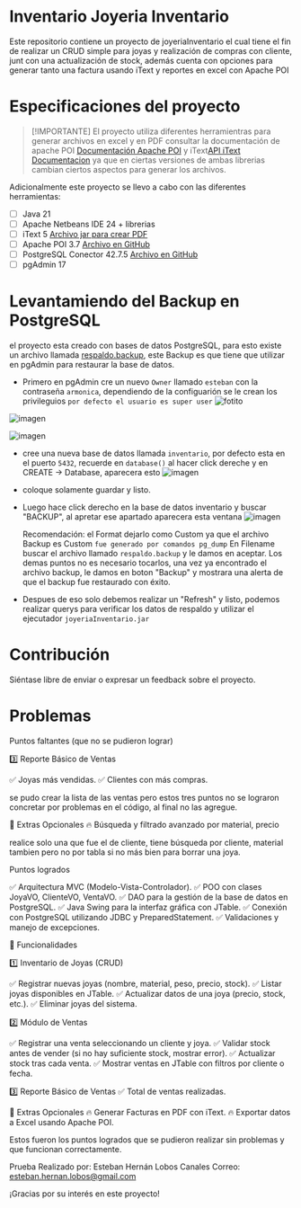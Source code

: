 # Inventario Joyeria Inventario

Este repositorio contiene un proyecto de joyeriaInventario el cual tiene el fin de realizar un CRUD simple para joyas y realización de compras con cliente, junt con una actualización de stock, además cuenta con opciones para generar tanto una factura usando iText y reportes en excel con Apache POI

# Especificaciones del proyecto

>[!IMPORTANTE]
El proyecto utiliza diferentes herramientras para generar archivos en excel y en PDF consultar la documentación de apache POI  [Documentación Apache POI](https://poi.apache.org/apidocs/index.html) y iText[API iText Documentacion](https://itextpdf.com/resources/api-documentation) ya que en ciertas versiones de ambas librerias cambian ciertos aspectos para generar los archivos.

Adicionalmente este proyecto se llevo a cabo con las diferentes herramientas:

- [ ] Java 21
- [ ] Apache Netbeans IDE 24 + librerias
- [ ] iText 5 [Archivo jar para crear PDF](https://repo1.maven.org/maven2/com/itextpdf/itextpdf/5.5.13.2/itextpdf-5.5.13.2.jar)
- [ ] Apache POI 3.7 [Archivo en GitHub](https://github.com/estebanArmonica/JoyeriaInventario/tree/main/dependecias)
- [ ] PostgreSQL Conector 42.7.5 [Archivo en GitHub](https://github.com/estebanArmonica/JoyeriaInventario/tree/main/dependecias)
- [ ] pgAdmin 17

# Levantamiendo del Backup en PostgreSQL
el proyecto esta creado con bases de datos PostgreSQL, para esto existe un archivo llamada [respaldo.backup](https://github.com/estebanArmonica/JoyeriaInventario/tree/main/Ejecutable%20y%20bakup), este Backup es que tiene que utilizar en pgAdmin para restaurar la base de datos.

- Primero en pgAdmin cre un nuevo `Owner` llamado `esteban` con la contraseña `armonica`, dependiendo de la configuarión se le crean los privileguios `por defecto el usuario es super user`
![fotito](https://github.com/user-attachments/assets/a1b75876-724e-4469-9a1a-96514c9e966a)

![imagen](https://github.com/user-attachments/assets/1bca28cd-e138-46a0-9b48-597d0132def9)

![imagen](https://github.com/user-attachments/assets/c3fd91dd-06d0-43cb-a442-ea8cf0686e3e)

- cree una nueva base de datos llamada `inventario`, por defecto esta en el puerto `5432`, recuerde en `database()` al hacer click dereche y en CREATE -> Database, aparecera esto
  ![imagen](https://github.com/user-attachments/assets/281bce03-9087-4491-ad51-02b84f3eeb66)
- coloque solamente guardar y listo.
- Luego hace click derecho en la base de datos inventario y buscar "BACKUP", al apretar ese apartado aparecera esta ventana
  ![imagen](https://github.com/user-attachments/assets/527a981e-7fa7-4035-977c-8589860b4e1e)

  Recomendación: el Format dejarlo como Custom ya que el archivo Backup es Custom `fue generado por comandos pg_dump`
  En Filename buscar el archivo llamado `respaldo.backup` y le damos en aceptar.
  Los demas puntos no es necesario tocarlos, una vez ya encontrado el archivo backup, le damos en boton "Backup" y mostrara una alerta de que el backup fue restaurado con éxito.
- Despues de eso solo debemos realizar un "Refresh" y listo, podemos realizar querys para verificar los datos de respaldo y utilizar el ejecutador `joyeriaInventario.jar`


# Contribución

Siéntase libre de enviar o expresar un feedback sobre el proyecto.


# Problemas

Puntos faltantes (que no se pudieron lograr)

3️⃣ Reporte Básico de Ventas


✅ Joyas más vendidas.
✅ Clientes con más compras.

se pudo crear la lista de las ventas pero estos tres puntos no se lograron concretar por problemas en el código, al final no las agregue.

🔹 Extras Opcionales
🔥 Búsqueda y filtrado avanzado por material, precio

realice solo una que fue el de cliente, tiene búsqueda por cliente, material tambien pero no por tabla si no más bien para borrar una joya.

Puntos logrados

✅ Arquitectura MVC (Modelo-Vista-Controlador).
✅ POO con clases JoyaVO, ClienteVO, VentaVO.
✅ DAO para la gestión de la base de datos en PostgreSQL.
✅ Java Swing para la interfaz gráfica con JTable.
✅ Conexión con PostgreSQL utilizando JDBC y PreparedStatement.
✅ Validaciones y manejo de excepciones.

📌 Funcionalidades

1️⃣ Inventario de Joyas (CRUD)

✅ Registrar nuevas joyas (nombre, material, peso, precio, stock).
✅ Listar joyas disponibles en JTable.
✅ Actualizar datos de una joya (precio, stock, etc.).
✅ Eliminar joyas del sistema.

2️⃣ Módulo de Ventas

✅ Registrar una venta seleccionando un cliente y joya.
✅ Validar stock antes de vender (si no hay suficiente stock, mostrar error).
✅ Actualizar stock tras cada venta.
✅ Mostrar ventas en JTable con filtros por cliente o fecha.

3️⃣ Reporte Básico de Ventas
✅ Total de ventas realizadas.

🔹 Extras Opcionales
🔥 Generar Facturas en PDF con iText.
🔥 Exportar datos a Excel usando Apache POI.

Estos fueron los puntos logrados que se pudieron realizar sin problemas y que funcionan correctamente.

Prueba Realizado por: Esteban Hernán Lobos Canales
Correo: esteban.hernan.lobos@gmail.com

¡Gracias por su interés en este proyecto!

